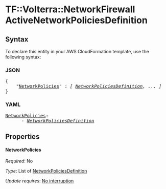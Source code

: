 # TF::Volterra::NetworkFirewall ActiveNetworkPoliciesDefinition

## Syntax

To declare this entity in your AWS CloudFormation template, use the following syntax:

### JSON

<pre>
{
    "<a href="#networkpolicies" title="NetworkPolicies">NetworkPolicies</a>" : <i>[ <a href="networkpoliciesdefinition.md">NetworkPoliciesDefinition</a>, ... ]</i>
}
</pre>

### YAML

<pre>
<a href="#networkpolicies" title="NetworkPolicies">NetworkPolicies</a>: <i>
      - <a href="networkpoliciesdefinition.md">NetworkPoliciesDefinition</a></i>
</pre>

## Properties

#### NetworkPolicies

_Required_: No

_Type_: List of <a href="networkpoliciesdefinition.md">NetworkPoliciesDefinition</a>

_Update requires_: [No interruption](https://docs.aws.amazon.com/AWSCloudFormation/latest/UserGuide/using-cfn-updating-stacks-update-behaviors.html#update-no-interrupt)

